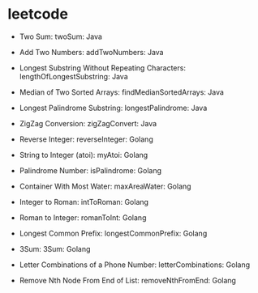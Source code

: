 # leetcode
- Two Sum: twoSum: Java
- Add Two Numbers: addTwoNumbers: Java
- Longest Substring Without Repeating Characters: lengthOfLongestSubstring: Java
- Median of Two Sorted Arrays: findMedianSortedArrays: Java
- Longest Palindrome Substring: longestPalindrome: Java
- ZigZag Conversion: zigZagConvert: Java
- Reverse Integer: reverseInteger: Golang
- String to Integer (atoi): myAtoi: Golang
- Palindrome Number: isPalindrome: Golang

- Container With Most Water: maxAreaWater: Golang
- Integer to Roman: intToRoman: Golang
- Roman to Integer: romanToInt: Golang
- Longest Common Prefix: longestCommonPrefix: Golang
- 3Sum: 3Sum: Golang
- Letter Combinations of a Phone Number: letterCombinations: Golang
- Remove Nth Node From End of List: removeNthFromEnd: Golang
